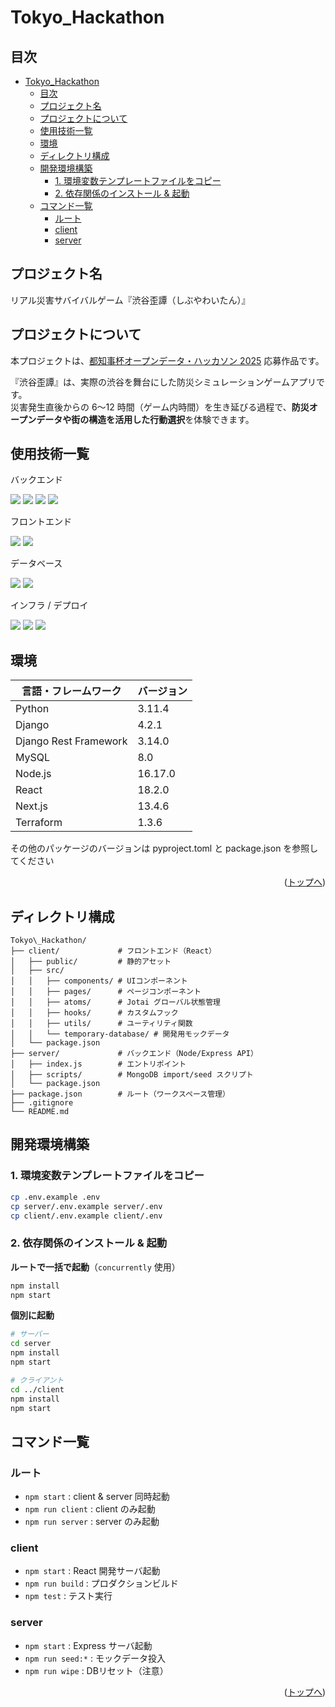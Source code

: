 # Tokyo_Hackathon

<div id="top"></div>

## 目次
- [Tokyo\_Hackathon](#tokyo_hackathon)
  - [目次](#目次)
  - [プロジェクト名](#プロジェクト名)
  - [プロジェクトについて](#プロジェクトについて)
  - [使用技術一覧](#使用技術一覧)
  - [環境](#環境)
  - [ディレクトリ構成](#ディレクトリ構成)
  - [開発環境構築](#開発環境構築)
    - [1. 環境変数テンプレートファイルをコピー](#1-環境変数テンプレートファイルをコピー)
    - [2. 依存関係のインストール \& 起動](#2-依存関係のインストール--起動)
  - [コマンド一覧](#コマンド一覧)
    - [ルート](#ルート)
    - [client](#client)
    - [server](#server)

## プロジェクト名
リアル災害サバイバルゲーム『渋谷歪譚（しぶやわいたん）』

## プロジェクトについて
本プロジェクトは、[都知事杯オープンデータ・ハッカソン 2025](https://odhackathon.metro.tokyo.lg.jp/) 応募作品です。  

『渋谷歪譚』は、実際の渋谷を舞台にした防災シミュレーションゲームアプリです。  
災害発生直後からの 6〜12 時間（ゲーム内時間）を生き延びる過程で、**防災オープンデータや街の構造を活用した行動選択**を体験できます。  

## 使用技術一覧

バックエンド
<p style="display: inline">
<img src="https://img.shields.io/badge/-Node.js-339933.svg?logo=node.js&style=for-the-badge&logoColor=white">
<img src="https://img.shields.io/badge/-Express-000000.svg?logo=express&style=for-the-badge&logoColor=white">
<img src="https://img.shields.io/badge/-Django-092E20.svg?logo=django&style=for-the-badge&logoColor=white">
<img src="https://img.shields.io/badge/-DRF-FF1709.svg?logo=django&style=for-the-badge&logoColor=white">
</p>

フロントエンド
<p style="display: inline">
<img src="https://img.shields.io/badge/-React-20232A.svg?logo=react&style=for-the-badge&logoColor=61DAFB">
<img src="https://img.shields.io/badge/-Next.js-000000.svg?logo=next.js&style=for-the-badge&logoColor=white">
</p>

データベース
<p style="display: inline">
<img src="https://img.shields.io/badge/-MongoDB-47A248.svg?logo=mongodb&style=for-the-badge&logoColor=white">
<img src="https://img.shields.io/badge/-MySQL-4479A1.svg?logo=mysql&style=for-the-badge&logoColor=white">
</p>

インフラ / デプロイ
<p style="display: inline">
<img src="https://img.shields.io/badge/-Docker-2496ED.svg?logo=docker&style=for-the-badge&logoColor=white">
<img src="https://img.shields.io/badge/-Terraform-623CE4.svg?logo=terraform&style=for-the-badge&logoColor=white">
<img src="https://img.shields.io/badge/-Render-46E3B7.svg?logo=render&style=for-the-badge&logoColor=white">
</p>

## 環境

| 言語・フレームワーク  | バージョン |
| --------------------- | ---------- |
| Python                | 3.11.4     |
| Django                | 4.2.1      |
| Django Rest Framework | 3.14.0     |
| MySQL                 | 8.0        |
| Node.js               | 16.17.0    |
| React                 | 18.2.0     |
| Next.js               | 13.4.6     |
| Terraform             | 1.3.6      |

その他のパッケージのバージョンは pyproject.toml と package.json を参照してください

<p align="right">(<a href="#top">トップへ</a>)</p>

## ディレクトリ構成

```
Tokyo\_Hackathon/
├── client/             # フロントエンド（React）
│   ├── public/         # 静的アセット
│   ├── src/
│   │   ├── components/ # UIコンポーネント
│   │   ├── pages/      # ページコンポーネント
│   │   ├── atoms/      # Jotai グローバル状態管理
│   │   ├── hooks/      # カスタムフック
│   │   ├── utils/      # ユーティリティ関数
│   │   └── temporary-database/ # 開発用モックデータ
│   └── package.json
├── server/             # バックエンド（Node/Express API）
│   ├── index.js        # エントリポイント
│   ├── scripts/        # MongoDB import/seed スクリプト
│   └── package.json
├── package.json        # ルート（ワークスペース管理）
├── .gitignore
└── README.md

```

## 開発環境構築
### 1. 環境変数テンプレートファイルをコピー

```bash
cp .env.example .env
cp server/.env.example server/.env
cp client/.env.example client/.env
```

### 2. 依存関係のインストール & 起動

**ルートで一括で起動**（`concurrently` 使用）

```bash
npm install
npm start
```

**個別に起動**

```bash
# サーバー
cd server
npm install
npm start

# クライアント
cd ../client
npm install
npm start
```

## コマンド一覧
### ルート

* `npm start` : client & server 同時起動
* `npm run client` : client のみ起動
* `npm run server` : server のみ起動

### client

* `npm start` : React 開発サーバ起動
* `npm run build` : プロダクションビルド
* `npm test` : テスト実行

### server

* `npm start` : Express サーバ起動
* `npm run seed:*` : モックデータ投入
* `npm run wipe` : DBリセット（注意）

<p align="right">(<a href="#top">トップへ</a>)</p>